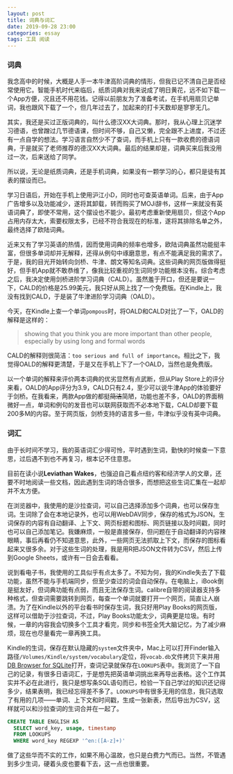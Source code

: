 ```yaml
---
layout: post
title: 词典与词汇
date: 2019-09-28 23:00
categories: essay
tags: 工具 阅读
---
```


### 词典

我念高中的时候，大概是人手一本牛津高阶词典的情形，但我已记不清自己是否经常使用它。智能手机时代来临后，纸质词典对我来说成了明日黄花，远不如下载一个App方便，况且还不用花钱。记得以前朋友为了准备考试，在手机用扇贝记单词，我也跟风下载了一个，但几年过去了，加起来的打卡天数却是寥寥无几。

其实，我还是买过正版词典的，叫什么德汉XX大词典。那时，我从心理上沉迷学习德语，也曾蹭过几节德语课，但时间不够，自己又懒，完全跟不上进度，不过还有一点自学的想法。学习语言自然少不了查词，而手机上只有一款收费的德语词典，于是就买了老师推荐的德汉XX大词典。最后的结果却是，词典买来后我没用过一次，后来送给了同学。

所以说，无论是纸质词典，还是手机词典，如果没有一颗学习的心，都只是徒有其表的摆设而已。

学习日语后，开始在手机上使用沪江小D，同时也可查英语单词。后来，由于App广告增多以及功能减少，遂将其卸载，转而购买了MOJi辞书，这样一来就没有英语词典了，即使不常用，这个摆设也不能少。最初考虑重新使用扇贝，但这个App占用内存太大，索要权限太多，已经不符合我现在的标准，遂将其排除名单之外，最终选择了欧陆词典。

近来又有了学习英语的热情，因而使用词典的频率也增多，欧陆词典虽然功能挺丰富，但很多单词却并无解释，还得从例句中琢磨意思，有点不能满足我的需求了。于是，我的目光开始转向剑桥、牛津、朗文等知名词典。这些词典的网页版做得挺好，但手机App就不敢恭维了，像我比较重视的生词同步功能根本没有。综合考虑之后，我决定使用剑桥进阶学习词典（CALD）。虽然羞于开口，但还是要说一下，CALD的价格是25.99美元，我只好从网上找了一个免费版。在Kindle上，我没有找到CALD，于是装了牛津进阶学习词典（OALD）。

今天，在Kindle上查一个单词`pompous`时，将OALD和CALD对比了一下，OALD的解释是这样的：

> showing that you think you are more important than other people, especially by using long and formal words

CALD的解释则很简洁：`too serious and full of importance`。相比之下，我觉得OALD的解释更清楚，于是又在手机上下了一个OALD，当然也是免费版。

以一个单词的解释来评价两本词典的优劣显然有点武断，但从Play Store上的评分来看，OALD的App评分为3.9，CALD只有2.4，至少可以说牛津App的体验要好于剑桥。在我看来，两款App做的都挺~~简洁~~简陋，功能也差不多，OALD的界面稍微好一点，单词和例句的发音也可以联网获取而不必本地下载，CALD却要下载200多M的内容。至于网页版，剑桥支持的语言多一些，牛津似乎没有英中词典。


### 词汇

由于长时间不学习，我的英语词汇少得可怜，平时遇到生词，勤快的时候查一下意思，过后遇不到也不再复习，根本记不住意思。

目前在读小说**Leviathan Wakes**，也强迫自己看点纽约客和经济学人的文章，还要不时地阅读一些文档，因此遇到生词的场合很多，而想把这些生词汇集在一起却并不太方便。

在浏览器中，我使用的是沙拉查词，可以自己选择添加多个词典，也可以保存生词。生词除了会在本地记录外，也可以用WebDAV同步，保存的格式为JSON。生词保存的内容有自动翻译、上下文、网页标题和图标、网页链接以及时间戳，同时也可以自己添加笔记。我嫌麻烦，一般是直接保存，但问题在于自动翻译的内容辣眼睛，事后再看仍不知道意思，此外，一些网页无法抓取上下文，而保存的图标看起来又很多余。对于这些生词的处理，我是用R把JSON文件转为CSV，然后上传到Google Sheets，或许有一日会去看看。

说到看电子书，我使用的工具似乎有点太多了。不知为何，我的Kindle失去了下载功能，虽然不能与手机端同步，但至少查过的词会自动保存。在电脑上，iBook倒是挺友好，但词典功能有点弱，而且无法保存生词。calibre自带的阅读器支持多种格式，但查词需要跳转到网页，每查一个单词就要打开一个网页，简直让人崩溃。为了在Kindle以外的平台看书时保存生词，我只好用Play Books的网页版，这样可以借助于沙拉查词，不过，Play Books功能太少，词典更是垃圾。有时候，一章的内容我会切换多个工具才看完，同步和书签全凭大脑记忆，为了减少麻烦，现在也尽量看完一章再换工具。

Kindle的生词，保存在默认隐藏的`system`文件夹中，Mac上可以打开Finder输入路径`/Volumes/Kindle/system/vocabulary`定位，将`vocab.db`文件拷贝下来并用[DB Browser for SQLite](https://github.com/sqlitebrowser/sqlitebrowser)打开，查词记录就保存在`LOOKUPS`表中。我浏览了一下自己的记录，有很多日语词汇，于是想先把英语单词挑出来再导出表格。这个工作其实并不必在此进行，我只是想写条SQL语句而已，检验一下自己学过的知识还记得多少，结果表明，我已经忘得差不多了。`LOOKUPS`中有很多无用的信息，我只选取了有用的几项——单词、上下文和时间戳，生成一张新表，然后导出为CSV，这样就可以和沙拉查词的生词合并在一起了。

```SQL
CREATE TABLE ENGLISH AS
  SELECT word_key, usage, timestamp
  FROM LOOKUPS
  WHERE word_key REGEXP '^en:([A-z]+)'
```

做了这些华而不实的工作，如果不用心温故，也只是白费力气而已。当然，不管遇到多少生词，硬着头皮也要看下去，这一点也很重要。